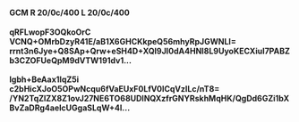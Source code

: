 #### GCM R 20/0c/400 L 20/0c/400
**qRFLwopF3OQkoOrC**<br/>**VCNQ+OMrbDzyR41E/aB1X6GHCKkpeQ56mhyRpJGWNLI=**<br/>**rrnt3n6Jye+Q8SAp+Qrw+eSH4D+XQl9JI0dA4HNI8L9UyoKECXiuI7PABZb3CZOFUeQpM9dVTW191dv1...**<br/><br/>
**lgbh+BeAax1IqZ5i**<br/>**c2bHicXJoO5OPwNcqu6fVaEUxF0LfV0ICqVzILc/nT8=**<br/>**/YN2TqZlZX8Z1ovJ27NE6TO68UDlNQXzfrGNYRskhMqHK/QgDd6GZi1bXBvZaDRg4aelcUGgaSLqW+4l...**